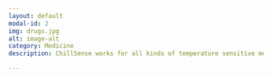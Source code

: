 ```yaml
---
layout: default
modal-id: 2
img: drugs.jpg
alt: image-alt
category: Medicine
description: ChillSense works for all kinds of temperature sensitive medications. Use ChillSense for all of your temperature-sensitive medications.

---
```

